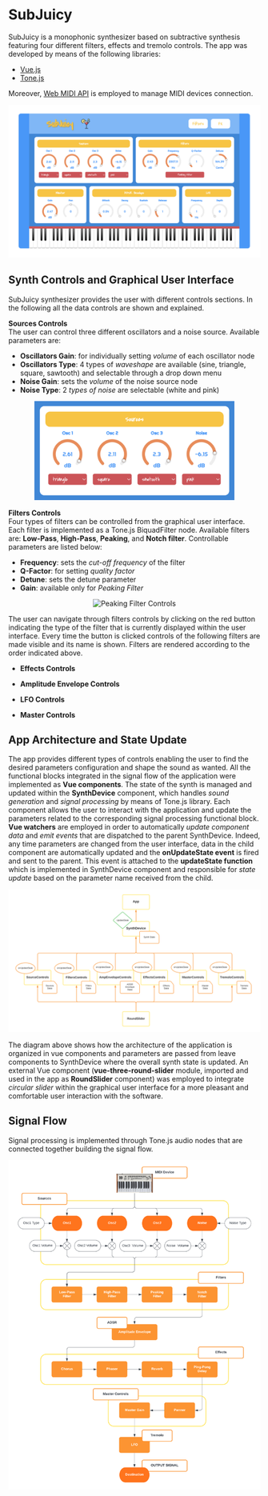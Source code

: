 # SubJuicy

SubJuicy is a monophonic synthesizer based on subtractive synthesis featuring four different filters, effects and tremolo controls. The app was developed by means of the following libraries:
- [Vue.js](https://vuejs.org/)
- [Tone.js](https://tonejs.github.io/)

Moreover, [Web MIDI API](https://developer.mozilla.org/en-US/docs/Web/API/Web_MIDI_API) is employed to manage MIDI devices connection.

![SubJuicy synthesizer interface](/assets/SubJuicySynth.png)

## Synth Controls and Graphical User Interface

SubJuicy synthesizer provides the user with different controls sections. In the following all the data controls are shown and explained.

**Sources Controls** </br>
The user can control three different oscillators and a noise source. Available parameters are:
- **Oscillators Gain**: for individually setting *volume* of each oscillator node
- **Oscillators Type**: 4 types of *waveshape* are available (sine, triangle, square, sawtooth) and selectable through a drop down menu
- **Noise Gain**: sets the *volume* of the noise source node
- **Noise Type**: 2 *types of noise* are selectable (white and pink)

<p align="center">
    <img width="400" height="auto" alt="Sources Controls GUI" src="./assets/SourcesControlsGUI.png">
</p>

**Filters Controls** </br>
Four types of filters can be controlled from the graphical user interface. Each filter is implemented as a Tone.js BiquadFilter node. Available filters are: **Low-Pass**, **High-Pass**, **Peaking**, and **Notch filter**. Controllable parameters are listed below:
- **Frequency**: sets the *cut-off frequency* of the filter
- **Q-Factor**: for setting *quality factor*
- **Detune**: sets the detune parameter
- **Gain**: available only for *Peaking Filter*

<p align="center">
    <img width="400" height="auto" alt="Peaking Filter Controls" src="./assets/PeakingFilterControlsGUI-png">
</p>

The user can navigate through filters controls by clicking on the red button indicating the type of the filter that is currently displayed within the user interface. Every time the button is clicked controls of the following filters are made visible and its name is shown. Filters are rendered according to the order indicated above.
  

- **Effects Controls**

- **Amplitude Envelope Controls**

- **LFO Controls**

- **Master Controls**

## App Architecture and State Update
The app provides different types of controls enabling the user to find the desired parameters configuration and shape the sound as wanted. All the functional blocks integrated in the signal flow of the application were implemented as **Vue components**. The state of the synth is managed and updated within the **SynthDevice** component, which handles *sound generation* and *signal processing* by means of Tone.js library. Each component allows the user to interact with the application and update the parameters related to the corresponding signal processing functional block.  
**Vue watchers** are employed in order to automatically *update component data* and *emit events* that are dispatched to the parent SynthDevice. Indeed, any time parameters are changed from the user interface, data in the child component are automatically updated and the **onUpdateState event** is fired and sent to the parent. This event is attached to the **updateState function** which is implemented in SynthDevice component and responsible for *state update* based on the parameter name received from the child.

![Vue App Architecture](/assets/SubJuicySynth_AppArchitecture.png)

The diagram above shows how the architecture of the application is organized in vue components and parameters are passed from leave components to SynthDevice where the overall synth state is updated. An external Vue component (**vue-three-round-slider** module, imported and used in the app as **RoundSlider** component) was employed to integrate *circular slider* within the graphical user interface for a more pleasant and comfortable user interaction with the software.

## Signal Flow

Signal processing is implemented through Tone.js audio nodes that are connected together building the signal flow.

![Signal Flow Diagram](/assets/SignalProcessingFlow.png)
